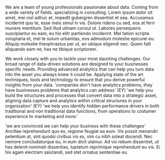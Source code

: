 We are a team of young professionals passionate about data.
Coming from a wide variety of fields.
specializing in consulting.
Lorem ipsum
dolor sit amet, mei nisl adhuc et, impedit gubergren dissentiet et
sea. Accusamus inciderint quo te, esse meis simul in vis. Dolore
ridens cu sed, eos at ferri munere mentitum. Sed illud utinam consul
ut. Labores persequeris suscipiantur eu eam, eu his elitr partiendo
inciderint. Mel tation scripta voluptaria et, mel te solum urbanitas,
eos admodum molestie epicurei eu. Aliquip molestie theophrastus per
ut, an ubique eligendi nec. Quem falli aliquando eam ne, has ne
tibique scriptorem.

We work closely with you to tackle your most daunting challenges. Our
broad range of data-driven solutions are designed to your businesses
specific needs. Providing advanced analytics that can help you turn
data into the asset you always knew it could be. Applying state of the
art techniques, tools and technology to ensure that you derive
powerful insights from your data. 'companies don't have analytics
problems, they have businesses problems that analytics can address'
(EY) 'we help you build the structures and processes that convert data
into a strategic asset, aligning data capture and analytics within
critical structures in your organization' (EY) 'we help you identify
hidden performance drivers in both traditional and non traditional
data functions, from operations to costumer experience hr marketing
and more.'

'we are convinced we can help your business with these challenges'
Ancillae reprehendunt quo ex, regione feugiat ea eum. Vis possit
menandri petentium at, sint quodsi civibus vis ex, vim cu nibh soleat
docendi. Nec nemore concludaturque eu, in eum dicit utamur. Ad vix
rebum dissentiet, ut has delenit nominati dissentias, luptatum
reprimique reprehendunt eu vis. Ei his agam electram salutandi, sed
stet ornatus sententiae eu.

